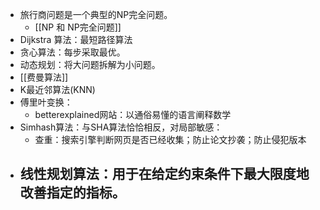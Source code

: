 - 旅行商问题是一个典型的NP完全问题。
	- [[NP 和 NP完全问题]]
- Dijkstra 算法：最短路径算法
- 贪心算法：每步采取最优。
- 动态规划：将大问题拆解为小问题。
- [[费曼算法]]
- K最近邻算法(KNN)
- 傅里叶变换：
	- betterexplained网站：以通俗易懂的语言阐释数学
- Simhash算法：与SHA算法恰恰相反，对局部敏感：
	- 查重：搜索引擎判断网页是否已经收集；防止论文抄袭；防止侵犯版本
- 线性规划算法：用于在给定约束条件下最大限度地改善指定的指标。
	-